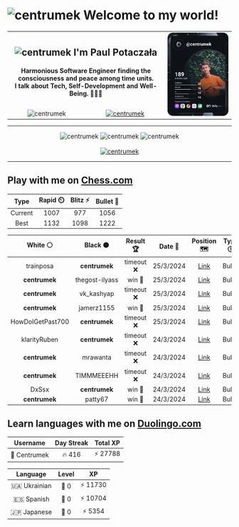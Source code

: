 <h1>
  <img
    src="https://emojis.slackmojis.com/emojis/images/1531849430/4246/blob-sunglasses.gif"
    width="30"
    alt="centrumek"
  />
  Welcome to my world!
</h1>

<table>
  <tbody>
    <tr>
      <td align="center" width="70%" colspan="2">
        <h2>
          <img
            src="https://raw.githubusercontent.com/MartinHeinz/MartinHeinz/master/wave.gif"
            width="30px"
            alt="centrumek"
          />
          I'm Paul Potaczała
        </h2>
        <h4>
          Harmonious Software Engineer finding the consciousness and peace among time units.
          <br/>
          I talk about Tech, Self-Development and Well-Being. 🌿🧘🚀
        </h4>
      </td>
      <td width="30%" rowspan="2">
        <a href="https://app.daily.dev/centrumek">
          <img
            src="./devcard.svg"
            alt="centrumek"
          />
        </a>
      </td>
    </tr>
    <tr align="center">
      <td>
        <img
          src="https://komarev.com/ghpvc/?username=centrumek&label=visitors&color=0e75b6&style=flat"
          alt="centrumek"
        >
      </td>
      <td>
        <a href="https://stackoverflow.com/users/14496012/centrumek">
          <img
            src="https://stackoverflow.com/users/flair/14496012.png?theme=dark"
            alt="centrumek"
          >
        </a>
      </td>
    </tr>
  </tbody>
</table>

---
<div align="center">
  <img 
    src="https://github-readme-stats.vercel.app/api?username=centrumek&show_icons=true&count_private=true&theme=dark&hide_border=true&hide=issues,contribs&bg_color=00000000"
    alt="centrumek"
  />
  <img
    src="https://github-readme-stats.vercel.app/api/top-langs/?username=centrumek&layout=compact&hide_border=true&theme=dark&bg_color=00000000&langs_count=6&exclude_repo=air-statistic-app"
    alt="centrumek"
  />
  <img 
    src="https://github-readme-streak-stats.herokuapp.com?user=centrumek&theme=dark&hide_border=true&background=FFFFFF00"
    alt="centrumek"
  />
  <br/>
  <br/>
  <a href="https://www.buymeacoffee.com/centrumek">
    <img
      src="https://cdn.buymeacoffee.com/buttons/v2/default-orange.png"
      height="50"
      width="210"
      alt="centrumek"
    />
  </a>
</div>

---

## Play with me on [Chess.com](https://www.chess.com/member/centrumek)

<div align="center">
<!--START_SECTION:chessStats-->
<!-- Automatically generated with https://github.com/Balastrong/chess-stats-action -->

| Type | Rapid ⏲️ | Blitz ⚡ | Bullet 🔫 |
|:---:|:---:|:---:|:---:|
| Current | 1007 | 977 | 1056 |
| Best | 1132 | 1098 | 1222 |

| White ⚪ | Black ⚫ | Result 🏆 | Date 📅 | Position 🗺️ | Type 🕕 |
|:---:|:---:|:---:|:---:|:---:|:---:|
| trainposa | **centrumek** | timeout ❌ | 25/3/2024 | <a href="http://www.ee.unb.ca/cgi-bin/tervo/fen.pl?select=8/pp6/nnk4R/2p5/P5bP/1P6/1KPr2P1/8 b - -">Link</a> | Bullet |
| **centrumek** | thegost-ilyass | win 🥇 | 25/3/2024 | <a href="http://www.ee.unb.ca/cgi-bin/tervo/fen.pl?select=4N3/7p/1p4p1/2p2p2/2R1k3/R5P1/1Q5P/6K1 b - -">Link</a> | Bullet |
| **centrumek** | vk_kashyap | timeout ❌ | 25/3/2024 | <a href="http://www.ee.unb.ca/cgi-bin/tervo/fen.pl?select=3r2k1/p4ppp/p2N4/8/P2P4/B3r3/2P2q2/R1KQ4 w - -">Link</a> | Bullet |
| **centrumek** | jamerz1155 | win 🥇 | 25/3/2024 | <a href="http://www.ee.unb.ca/cgi-bin/tervo/fen.pl?select=6k1/1K3Bpp/2N2n2/8/4p3/4P3/6PP/1R6 b - -">Link</a> | Bullet |
| HowDoIGetPast700 | **centrumek** | timeout ❌ | 25/3/2024 | <a href="http://www.ee.unb.ca/cgi-bin/tervo/fen.pl?select=3k4/KP6/8/8/8/p7/P7/7q b - -">Link</a> | Bullet |
| klarityRuben | **centrumek** | timeout ❌ | 24/3/2024 | <a href="http://www.ee.unb.ca/cgi-bin/tervo/fen.pl?select=6k1/8/7p/4pK2/2PpP3/2p2P2/3rQ3/4R3 b - -">Link</a> | Bullet |
| **centrumek** | mrawanta | timeout ❌ | 24/3/2024 | <a href="http://www.ee.unb.ca/cgi-bin/tervo/fen.pl?select=6r1/4k2p/1p5p/1Bb5/5pK1/8/7P/3R3R w - -">Link</a> | Bullet |
| **centrumek** | TIMMMEEEHH | timeout ❌ | 24/3/2024 | <a href="http://www.ee.unb.ca/cgi-bin/tervo/fen.pl?select=8/8/7p/P2B4/2P5/6pk/3Q4/4K3 w - -">Link</a> | Bullet |
| DxSsx | **centrumek** | win 🥇 | 24/3/2024 | <a href="http://www.ee.unb.ca/cgi-bin/tervo/fen.pl?select=1k1r2nr/1pp5/3b3p/1N1Pp3/8/4Qp2/P2B1PqP/1R2R2K w - -">Link</a> | Bullet |
| **centrumek** | patty67 | win 🥇 | 24/3/2024 | <a href="http://www.ee.unb.ca/cgi-bin/tervo/fen.pl?select=4r1k1/2qr3p/1p2p1pR/pP1p2P1/P1pPnP2/B1P1P3/8/2K1Q2R b - -">Link</a> | Bullet |

<!--END_SECTION:chessStats-->
</div>

## Learn languages with me on [Duolingo.com](https://www.duolingo.com/profile/Centrumek)

<div align="center">
<!--START_SECTION:duolingoStats-->
<!-- Automatically generated with https://github.com/centrumek/duolingo-readme-stats-->

| Username | Day Streak | Total XP |
|:---:|:---:|:---:|
| 👤 Centrumek | 🔥 416 | ⚡ 27788 |

| Language | Level | XP |
|:---:|:---:|:---:|
| 🇺🇦 Ukrainian | 👑 0 | ⚡ 11730 |
| 🇪🇸 Spanish | 👑 0 | ⚡ 10704 |
| 🇯🇵 Japanese | 👑 0 | ⚡ 5354 |

<!--END_SECTION:duolingoStats-->
</div>
<!--
**centrumek/centrumek** is a ✨ _special_ ✨ repository because its `README.md` (this file) appears on your GitHub profile.

Here are some ideas to get you started:

- 🔭 I’m currently working on ...
- 🌱 I’m currently learning ...
- 👯 I’m looking to collaborate on ...
- 🤔 I’m looking for help with ...
- 💬 Ask me about ...
- 📫 How to reach me: ...
- 😄 Pronouns: ...
- ⚡ Fun fact: ...
-->
